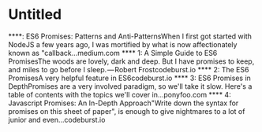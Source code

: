 # Untitled

****: ES6 Promises: Patterns and Anti-PatternsWhen I first got started with NodeJS a few years ago, I was mortified by what is now affectionately known as "callback…medium.com
**** 1: A Simple Guide to ES6 PromisesThe woods are lovely, dark and deep. But I have promises to keep, and miles to go before I sleep. — Robert Frostcodeburst.io
**** 2: The ES6 PromisesA very helpful feature in ES6codeburst.io
**** 3: ES6 Promises in DepthPromises are a very involved paradigm, so we'll take it slow. Here's a table of contents with the topics we'll cover in…ponyfoo.com
**** 4: Javascript Promises: An In-Depth Approach"Write down the syntax for promises on this sheet of paper", is enough to give nightmares to a lot of junior and even…codeburst.io
